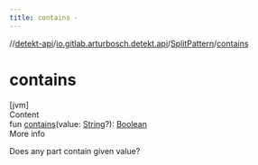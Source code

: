 ```yaml
---
title: contains -
---
```

//[detekt-api](../../index.md)/[io.gitlab.arturbosch.detekt.api](../index.md)/[SplitPattern](index.md)/[contains](contains.md)



# contains  
[jvm]  
Content  
fun [contains](contains.md)(value: [String](https://kotlinlang.org/api/latest/jvm/stdlib/kotlin/-string/index.html)?): [Boolean](https://kotlinlang.org/api/latest/jvm/stdlib/kotlin/-boolean/index.html)  
More info  


Does any part contain given value?

  



